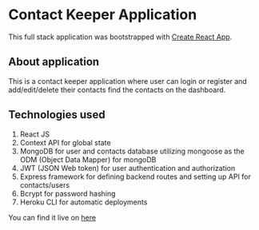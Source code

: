 # Contact Keeper Application

This full stack application was bootstrapped with [Create React App](https://github.com/facebook/create-react-app).

## About application

This is a contact keeper application where user can login or register and add/edit/delete their contacts find the contacts on the dashboard.

## Technologies used

1. React JS
2. Context API for global state
3. MongoDB for user and contacts database utilizing mongoose as the ODM (Object Data Mapper) for mongoDB
4. JWT (JSON Web token) for user authentication and authorization
5. Express framework for defining backend routes and setting up API for contacts/users
6. Bcrypt for password hashing
7. Heroku CLI for automatic deployments

You can find it live on [here](https://contact-keeper-33046.herokuapp.com/login)
